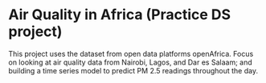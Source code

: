 # Air Quality in Africa (Practice DS project)
This project uses the dataset from open data platforms openAfrica. Focus on looking at air quality data from Nairobi, Lagos, and Dar es Salaam; and building a time series model to predict PM 2.5 readings throughout the day.
